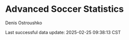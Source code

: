 # Advanced Soccer Statistics
Denis Ostroushko

<!-- gfm -->

Last successful data update: 2025-02-25 09:38:13 CST
